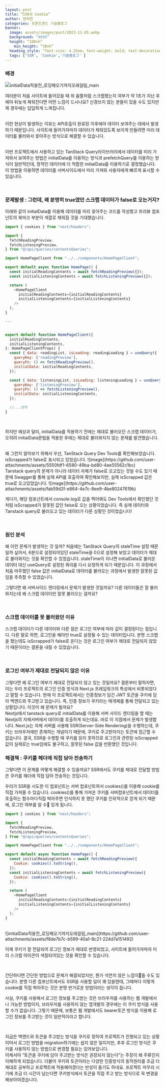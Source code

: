 ```yaml
---
layout: post
title: “SSR과 Cookie”
author: 양하연
categories: 프론트엔드 기술블로그
banner: 
  image: assets/images/post/2023-11-05.webp
  background: “#000”
  height: “100vh”
    min_height: “38vh”
  heading_style: “font-size: 4.25em; font-weight: bold; text-decoration: underline”
  tags: ['SSR', 'Cookie','기술블로그' ]
---
```


### 배경

![initialData적용전_로딩해오기까지오래걸림_main](https://github.com/user-attachments/assets/5ea8c06b-c51c-473d-9cb4-d57f19cdd7fa)
</br>

<p>여러분이 처음 사이트에 들어갔을 때 위 움짤처럼 스크랩했는지 여부가 약 1초가 지난 후에야 뒤늦게 채워진다면 어떤 느낌이 드시나요? 신경쓰지 않는 분들이 있을 수도 있지만 제 경우에는 답답하게 느껴집니다.
<br/>
<br/>

이런 현상이 발생하는 이유는 API호출이 완료된 이후에야 데이터 보여주는 데에서 발생하기 때문입니다. 사이트에 들어가자마자 데이터가 채워있도록 보이게 만들려면 미리 데이터를 불러와서 꽂아주는 방식으로 해결할 수 있습니다.
</br>
</br>

이번 프로젝트에서 사용하고 있는 TanStack Query라이브러리에서 데이터를 미리 가져와서 보여주는 방법은 initialData를 이용하는 방식과 prefetchQuery를 이용하는 방식이 일반적인데, 정적인 데이터에 더 적합한 initialData를 이용하기로 결정했습니다. 이 방법을 이용하면 데이터를 서버사이드에서 미리 가져와 사용자에게 빠르게 표시할 수 있습니다.

</p>
<br/>

### 문제발생 : 그런데, 왜 분명히 true였던 스크랩 데이터가 false로 오는거지?

아래와 같이 initialData를 이용해 데이터를 미리 꽂아주는 코드를 작성했고 프리뷰 컴포넌트의 북마크 부분이 색깔로 채워질 것을 기대했습니다.
</br>

```js
import { cookies } from "next/headers";

import {
  fetchReadingPreview,
  fetchListeningPreview,
} from "@/api/queries/contentsQueries";

import HomePageClient from "../../components/HomePageClient";

export default async function HomePage() {
  const initialReadingContents = await fetchReadingPreview({});
  const initialListeningContents = await fetchListeningPreview({});

  return (
    <HomePageClient
      initialReadingContents={initialReadingContents}
      initialListeningContents={initialListeningContents}
    />
  );
}

---


export default function HomePageClient({
  initialReadingContents,
  initialListeningContents,
}: HomePageClientProps) {
  const { data: readingList, isLoading: readingLoading } = useQuery({
    queryKey: ['readingPreview'],
    queryFn: () => fetchReadingPreview(),
    initialData: initialReadingContents,
  });

  const { data: listeningList, isLoading: listeningLoading } = useQuery({
    queryKey: ['listeningPreview'],
    queryFn: () => fetchListeningPreview(),
    initialData: initialListeningContents,
  });

  //...생략
}

```

<br/>

하지만 예상과 달리, initialData를 적용하기 전에는 제대로 불러오던 스크랩 데이터가, 오히려 initialData문법을 적용한 후에는 제대로 불러와지지 않는 문제를 발견했습니다.
<br/>

<br/>
왜 그런지 알아보기 위해서 우선, TanStack Query Dev Tools를 확인해보았습니다. isScrapped가 false로 표시되고 있었습니다. 
![image](https://github.com/user-attachments/assets/5550fdf1-6580-49ba-bd80-4ee55562c1bc)

<br/>
Tanstack query의 문제가 아니라 데이터 자체가 false로 오고있는 것일 수도 있기 때문에 Swagger를 통해 실제 API를 호출하여 확인해보지만, 실제 isScrapped 값은 true로 오고있었습니다. 
![image](https://github.com/user-attachments/assets/fab59d2f-e864-4e7c-8ee9-4be80247619b)

게다가, 해당 컴포넌트에서 console.log로 값을 찍어봐도 Dev Tools에서 확인했던 것처럼 isScrapped가 잘못된 값인 false로 오는 상황이었습니다.
즉 실제 데이터와 Tanstack query로 불러오고 있는 데이터가 다른 상황인 것이었습니다!

<br/>

### 원인 분석

왜 이런 문제가 발생하는 것 일까?
처음에는 TanStack Query의 staleTime 설정 때문일까 싶어서, 6분으로 설정되어있던 staleTime을 0으로 설정해 보았고 데이터가 제대로 불러와지는 것을 확인할 수 있었습니다.
staleTime이 지나면 initialData로 불러온 데이터 대신 useQuery로 설정된 쿼리를 다시 요청하게 되기 때문입니다. 이 과정에서 처음 마주했던 false 값은 initialData로 데이터를 불러오는 과정에서 발생한 잘못된 값임을 추측할 수 있었습니다.
<br/>

그렇다면 왜 서버사이드 렌더링에서 문제가 발생한 것일까요? 다른 데이터들은 잘 불러와지는데 왜 스크랩 데이터만 잘못 불러오는 걸까요?

<br/>

### 스크랩 데이터를 못 불러왔던 이유

스크랩 데이터가 다른 데이터와 다른 점은 로그인 여부에 따라 값이 결정된다는 점입니다. 다른 말로 하면, 로그인을 해야만 true로 설정될 수 있는 데이터입니다.
분명 스크랩을 했는데도 isScrapped가 false로 온다는 것은 로그인 여부가 제대로 전달되지 않았기 때문이라는 결론을 내릴 수 있었습니다.

<br/>

### 로그인 여부가 제대로 전달되지 않은 이유

그렇다면 왜 로그인 여부가 제대로 전달되지 않고 있는 것일까요? 결론부터 말하자면, 이는 우리 프로젝트의 로그인 인증 방식과 Next.js 프레임워크의 특성에서 비롯되었다고 말할 수 있습니다.
현재 이 프로젝트에서는 인증정보가 담긴 JWT 토큰을 쿠키에 담아 백엔드와 주고받고 있습니다. 즉, 인증 정보가 쿠키라는 매개체를 통해 전달되고 있는 상황입니다.
이것이 왜 문제가 될까요?
<br/>
Nextjs에서 tanstack query로 initialData를 이용해 서버 사이드 렌더링을 할 때는 Nextjs의 자체서버에서 데이터를 호출하게 되는데요.
바로 이 지점에서 문제가 발생합니다. Next.js는 자체 서버를 사용해 SSR(Server-Side Rendering)을 수행하는데, 쿠키는 브라우저에만 존재하는 개념이기 때문에, 쿠키로 주고받아지는 토큰에 접근할 수 없습니다.
결국, SSR을 수행할 때 쿠키를 읽지 못하므로 로그인과 관련된 isScrapped 값이 실제로는 true임에도 불구하고, 잘못된 false 값을 반환했던 것입니다.

### 해결책 : 쿠키를 헤더에 직접 담아 전송하기

그렇다면 이 문제를 어떻게 해결할 수 있을까요?
SSR에서도 쿠키를 제대로 전달할 방법은 쿠키를 헤더에 직접 담아 전송하는 것입니다.

우리가 SSR을 시도한 이 컴포넌트는 서버 컴포넌트여서 cookies()를 이용해 cookie를 직접 가져올 수 있습니다.
cookies()를 통해 가져온 쿠키를 서버컴포넌트에서 데이터를 호출하는 함수마다직접 박아주면 인식하지 못 했던 쿠키를 인위적으로 얻게 되기 때문에, 로그인 여부를 알 수 있게 됩니다.

```js
import { cookies } from "next/headers";

import {
  fetchReadingPreview,
  fetchListeningPreview,
} from "@/api/queries/contentsQueries";

import HomePageClient from "../../components/HomePageClient";

export default async function HomePage() {
  const initialReadingContents = await fetchReadingPreview({
    Cookie: cookies().toString(),
  });
  const initialListeningContents = await fetchListeningPreview({
    Cookie: cookies().toString(),
  });

  return (
    <HomePageClient
      initialReadingContents={initialReadingContents}
      initialListeningContents={initialListeningContents}
    />
  );
}
```

<br/>
![initialData적용전_로딩해오기까지오래걸림_main](https://github.com/user-attachments/assets/f8de7b7c-b599-40a1-8c21-224d7a151492)

<br/>

이제 쿠키가 잘 전달되어 로그인 정보가 제대로 반영되었고, 사이트에 들어가자마자 미리 스크랩 아이콘이 색칠되어있는 것을 확인할 수 있습니다.

<br/>

간단하다면 간단한 방법으로 문제가 해결되었지만, 뭔가 석연치 않은 느낌이들 수도 있습니다. 분명 다른 컴포넌트에서도 SSR을 사용할 일이 꽤 있을텐데, 그때마다 이렇게 cookie를 직접 박아주는 것은 분명 번거로운 방법이라는 생각이 듭니다.

사실, 쿠키를 사용해서 로그인 정보를 주고받는 것은 브라우저를 사용하는 웹 개발에서나 가능한 방법이지, 브라우저를 사용하지 않는 앱개발의 경우에는 이 쿠키 방식을 사용할 수가 없습니다.
그렇기 때문에, 보통은 웹 개발에서도 bearer토큰 방식을 이용해 로그인 정보를 주고받는 것이 일반적이라고 합니다.

<br/>

지금은 백엔드와 토큰을 주고받는 방식을 쿠키로 정하여 프로젝트가 진행되고 있는 상황이어서 로그인 방법을 migration하기에는 쉽지 않은 일이지만, 추후 로그인 방식은 쿠키를 사용하지 않는 방법으로 변경할 필요는 있어보입니다.
<br/>
이제서야 “토큰을 쿠키에 담아 주고받는 방식은 권장되지 않는다”는 주장이 왜 주류인지 이해하게 되었습니다. 더불어 쿠키와 토큰이라는 다양한 인증방식의 동작원리를 조금 더 제대로 공부하고 프로젝트에 적용해야겠다는 반성이 들기도 하네요. 프로젝트 마무리 시기에 조금 더 시간이 남는다면 쿠키방식에서 토큰을 직접 주고 받는 방식으로 꼭 변경을 해보아야겠습니다.
